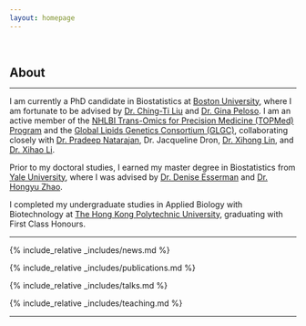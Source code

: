 ```yaml
---
layout: homepage
---
```


<h1 id="about-me"></h1>

<h2 style="margin: 60px 0px 10px;">About</h2>

---

I am currently a PhD candidate in Biostatistics at [Boston University](https://www.bu.edu/), where I am fortunate to be advised by [Dr. Ching-Ti Liu](https://www.bu.edu/sph/profile/ching-ti-liu/) and [Dr. Gina Peloso](https://www.bu.edu/sph/profile/gina-peloso/). I am an active member of the [NHLBI Trans-Omics for Precision Medicine (TOPMed) Program](https://topmed.nhlbi.nih.gov) and the [Global Lipids Genetics Consortium (GLGC)](https://www.lipidgenetics.org), collaborating closely with [Dr. Pradeep Natarajan](https://natarajanlab.mgh.harvard.edu/pradeep-natarajan/), Dr. Jacqueline Dron, [Dr. Xihong Lin](https://hsph.harvard.edu/profile/xihong-lin/), and [Dr. Xihao Li](https://www.xihaoli.org).

Prior to my doctoral studies, I earned my master degree in Biostatistics from [Yale University](https://ysph.yale.edu/), where I was advised by [Dr. Denise Esserman](https://ysph.yale.edu/profile/denise_esserman/) and [Dr. Hongyu Zhao](https://ysph.yale.edu/profile/hongyu_zhao/). 

I completed my undergraduate studies in Applied Biology with Biotechnology at [The Hong Kong Polytechnic University](https://www.polyu.edu.hk/), graduating with First Class Honours.

---

{% include_relative _includes/news.md %}

{% include_relative _includes/publications.md %}

{% include_relative _includes/talks.md %}

{% include_relative _includes/teaching.md %}

---

<div style="width: 250px; margin: 0 auto;">
  <script type="text/javascript" id="clustrmaps" src="//clustrmaps.com/map_v2.js?d=O3yQoNAMToJtZhrqHyMefFxb-2_PzP2F5bbGT5qTuio&cl=ffffff&w=a"></script>
</div>

